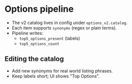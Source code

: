 ﻿# Options pipeline

- The v2 catalog lives in config under `options_v2.catalog`.
- Each item supports `synonyms` (regex or plain terms).
- Pipeline writes:
    - `top5_options_present` (labels)
    - `top5_options_count`

## Editing the catalog

- Add new synonyms for real world listing phrases.
- Keep labels short; UI shows "Top Options".
